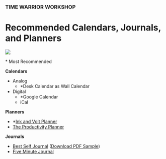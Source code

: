 ### TIME WARRIOR WORKSHOP

# Recommended Calendars, Journals, and Planners
<img src="http://teaching.polishedsolid.com/time-warrior/wallcalendar.png">

\* Most Recommended

**Calendars**

* Analog
    * \*Desk Calendar as Wall Calendar
* Digital
    * \*Google Calendar
    * iCal


**Planners**

<ul>
<li>*<a href="https://inkandvolt.com/product/volt-planner/" target="_blank">Ink and Volt Planner</a></li>
<li><a href="https://www.intelligentchange.com/products/the-productivity-planner" target="_blank">The Productivity Planner</a></li>
</ul>

**Journals**

<ul>
<li><a href="https://bestself.co/products/self-journal" target="_blank">Best Self Journal</a> (<a href="http://teaching.polishedsolid.com/time-warrior/selfjournal.pdf" target="_blank">Download PDF Sample</a>)</li>
<li><a href="https://www.intelligentchange.com/products/the-five-minute-journal" target="_blank">Five Minute Journal</a></li>
</ul>